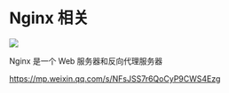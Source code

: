 # Nginx 相关

![](/images/nginx.webp)

Nginx 是一个 Web 服务器和反向代理服务器

https://mp.weixin.qq.com/s/NFsJSS7r6QoCyP9CWS4Ezg
